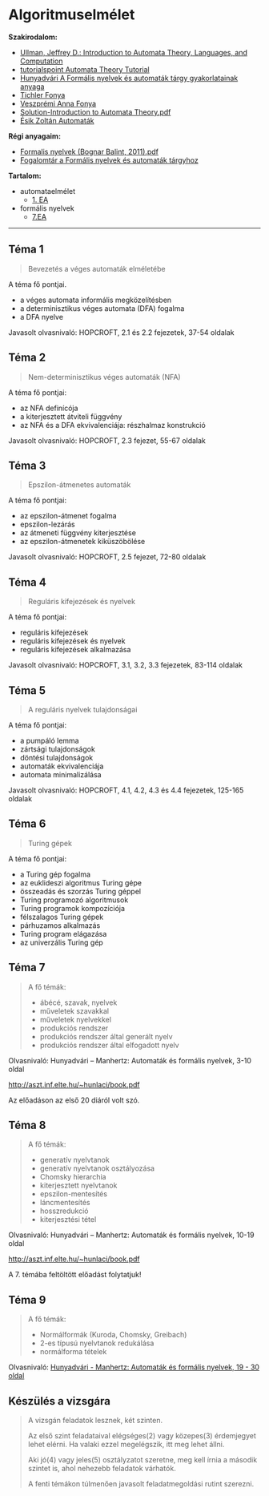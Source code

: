 # Algoritmuselmélet

**Szakirodalom:**
- [Ullman, Jeffrey D.: Introduction to Automata Theory, Languages, and Computation](http://148.216.38.247/~rrusiles/Fie/Horizontal/Hopcroft_Introduction_to_Automata_Theory_Languages_and_Computation.pdf)
- [tutorialspoint Automata Theory Tutorial](https://www.tutorialspoint.com/automata_theory/)
- [Hunyadvári A Formális nyelvek és automaták tárgy gyakorlatainak anyaga](http://aszt.inf.elte.hu/~hunlaci/gyakanyag.htm)
- [Tichler Fonya](https://web.cs.elte.hu/~tichlerk/fny/)
- [Veszprémi Anna Fonya](https://people.inf.elte.hu/veanna/fa/index.htm)
- [Solution-Introduction to Automata Theory.pdf](https://moam.info/solution-introduction-to-automata-theorypdf-yimgcom_5a1299481723dd257bf2890e.html)
- [Ésik Zoltán Automaták](https://dtk.tankonyvtar.hu/hu/tartalom/tamop425/0008_esikgombasivan/Esik_Gombas_Ivan_Automatak.pdf)

**Régi anyagaim:**
- [Formalis nyelvek (Bognar Balint, 2011).pdf](https://github.com/gabboraron/zarovizsga/blob/master/23%20-%20Formalis%20nyelvek%20(Bognar%20Balint%2C%202011).pdf)
- [Fogalomtár a Formális nyelvek és automaták tárgyhoz](https://github.com/gabboraron/zarovizsga/blob/master/defi-1(1).pdf)

**Tartalom:**
- automataelmélet
  - [1. EA]()
- formális nyelvek
  - [7.EA]()
  
----

## Téma 1
> Bevezetés a véges automaták elméletébe
> 
A téma fő pontjai.
- a véges automata informális megközelítésben
- a determinisztikus véges automata (DFA) fogalma
- a DFA nyelve

Javasolt olvasnivaló: HOPCROFT, 2.1 és 2.2 fejezetek, 37-54 oldalak

## Téma 2
> Nem-determinisztikus véges automaták (NFA)
>
A téma fő pontjai:
- az NFA definícója
- a kiterjesztett átviteli függvény 
- az NFA és a DFA ekvivalenciája: részhalmaz konstrukció

Javasolt olvasnivaló: HOPCROFT, 2.3 fejezet, 55-67 oldalak

## Téma 3
> Epszilon-átmenetes automaták
>
A téma fő pontjai:
- az epszilon-átmenet fogalma
- epszilon-lezárás
- az átmeneti függvény kiterjesztése
- az epszilon-átmenetek kiküszöbölése

Javasolt olvasnivaló: HOPCROFT, 2.5 fejezet, 72-80 oldalak

## Téma 4
> Reguláris kifejezések és nyelvek
>
A téma fő pontjai:
- reguláris kifejezések
- reguláris kifejezések és nyelvek
- reguláris kifejezések alkalmazása

Javasolt olvasnivaló: HOPCROFT, 3.1, 3.2, 3.3 fejezetek, 83-114 oldalak

## Téma 5
> A reguláris nyelvek tulajdonságai
>
A téma fő pontjai:
- a pumpáló lemma
- zártsági tulajdonságok
- döntési tulajdonságok
- automaták ekvivalenciája
- automata minimalizálása

Javasolt olvasnivaló: HOPCROFT, 4.1, 4.2, 4.3 és 4.4 fejezetek, 125-165 oldalak

## Téma 6
> Turing gépek
>
A téma fő pontjai:
- a Turing gép fogalma
- az euklideszi algoritmus Turing gépe
- összeadás és szorzás Turing géppel
- Turing programozó algoritmusok
- Turing programok kompozíciója
- félszalagos Turing gépek
- párhuzamos alkalmazás
- Turing program elágazása
- az univerzális Turing gép

## Téma 7
> A fő témák:
> -    ábécé, szavak, nyelvek
> -    műveletek szavakkal
> -    műveletek nyelvekkel
> -    produkciós rendszer
> -    produkciós rendszer által generált nyelv
> -    produkciós rendszer által elfogadott nyelv

Olvasnivaló: Hunyadvári – Manhertz: Automaták és formális nyelvek, 3-10 oldal

http://aszt.inf.elte.hu/~hunlaci/book.pdf

Az előadáson az első 20 diáról volt szó.

## Téma 8
> A fő témák:
> -    generatív nyelvtanok
> -    generatív nyelvtanok osztályozása
> -    Chomsky hierarchia
> -    kiterjesztett nyelvtanok
> -    epszilon-mentesítés
> -    láncmentesítés
> -    hosszredukció
> -    kiterjesztési tétel

Olvasnivaló: Hunyadvári – Manhertz: Automaták és formális nyelvek, 10-19 oldal

http://aszt.inf.elte.hu/~hunlaci/book.pdf

A 7. témába feltöltött előadást folytatjuk!

## Téma 9
> A fő témák:
> -    Normálformák (Kuroda, Chomsky, Greibach)
> -    2-es típusú nyelvtanok redukálása
> -    normálforma tételek

Olvasnivaló: [Hunyadvári - Manhertz: Automaták és formális nyelvek, 19 - 30 oldal](http://aszt.inf.elte.hu/~hunlaci/book.pdf) 

## Készülés a vizsgára
> A vizsgán feladatok lesznek, két szinten.
>
> Az első szint feladataival elégséges(2) vagy közepes(3) érdemjegyet lehet elérni. Ha valaki ezzel megelégszik, itt meg lehet állni.
>
> Aki jó(4) vagy jeles(5) osztályzatot szeretne, meg kell írnia a második szintet is, ahol nehezebb feladatok várhatók.
>
> A fenti témákon túlmenően javasolt feladatmegoldási rutint szerezni.

